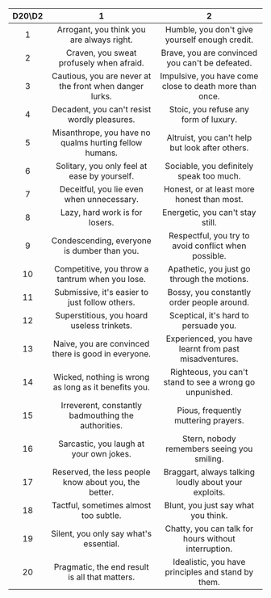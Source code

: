 |D20\D2|1|2|
|:-:|:-:|:-:|
|1|Arrogant, you think you are always right.|Humble, you don't give yourself enough credit.|
|2|Craven, you sweat profusely when afraid.|Brave, you are convinced you can't be defeated.|
|3|Cautious, you are never at the front when danger lurks.|Impulsive, you have come close to death more than once.|
|4|Decadent, you can't resist wordly pleasures.|Stoic, you refuse any form of luxury.|
|5|Misanthrope, you have no qualms hurting fellow humans.|Altruist, you can't help but look after others.|
|6|Solitary, you only feel at ease by yourself.|Sociable, you definitely speak too much.|
|7|Deceitful, you lie even when unnecessary.|Honest, or at least more honest than most.|
|8|Lazy, hard work is for losers.|Energetic, you can't stay still.|
|9|Condescending, everyone is dumber than you.|Respectful, you try to avoid conflict when possible.|
|10|Competitive, you throw a tantrum when you lose.|Apathetic, you just go through the motions.|
|11|Submissive, it's easier to just follow others.|Bossy, you constantly order people around.|
|12|Superstitious, you hoard useless trinkets.|Sceptical, it's hard to persuade you.|
|13|Naive, you are convinced there is good in everyone.|Experienced, you have learnt from past misadventures.|
|14|Wicked, nothing is wrong as long as it benefits you.|Righteous, you can't stand to see a wrong go unpunished.|
|15|Irreverent, constantly badmouthing the authorities.|Pious, frequently muttering prayers.|
|16|Sarcastic, you laugh at your own jokes.|Stern, nobody remembers seeing you smiling.|
|17|Reserved, the less people know about you, the better.|Braggart, always talking loudly about your exploits.|
|18|Tactful, sometimes almost too subtle.|Blunt, you just say what you think.|
|19|Silent, you only say what's essential.|Chatty, you can talk for hours without interruption.|
|20|Pragmatic, the end result is all that matters.|Idealistic, you have principles and stand by them.|
